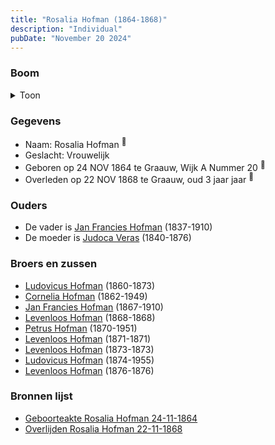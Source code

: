 ```yaml
---
title: "Rosalia Hofman (1864-1868)"
description: "Individual"
pubDate: "November 20 2024"
---
```


### Boom
<details><summary>Toon</summary>

![test](https://www.plantuml.com/plantuml/svg/ZP9RJm8n48NV-oic-g0-aEo5Yn925BEhye36sokPtOxGq6r9fnj23F_T8Y144_MfpSmvdIzdUiaUdQyhBNYcp1mTLb1WEPiuMnjvRRLru1qQ3YqoNaoL92YLApLjxbJD_H8ggWfol2cn9qVMB-Sa3bujDJB3km20WNMItFDKbJD3pBrUXShq-v2AbH0dyF0vYiN6SJH40tb0A1KntDgt2iqH8CDT54Lf2-0uI_DMFWXFlxyfqd85lMw1nN9SMEyrTViGdyFmQXIEj0Ct3h5U74XvLcizHYF7fRFCXGr8QqyCJza3n1TnjFEileXgQKk4LtB8UvHEGCa7MPgblw3SZPu3HpE2qxD_exHX-BAcxxH_aFIw2v9IcKcG9H7asI3esl4dL1wWuXIEjPfC_PAqjei0jXBRt1gDhK9iwVU5hJCKGYjfjiHktADbr0g_RI4eu6k7VqUGD65q_xhcRFuxWYJPUSxt6OXBCZ9ytGy0)
</details>

### Gegevens
- Naam: Rosalia Hofman <sup><a href="../s00411/" style="text-decoration:none" title="Geboorteakte Rosalia Hofman 24-11-1864">:link:</a></sup>
- Geslacht: Vrouwelijk
- Geboren op 24 NOV 1864 te Graauw, Wijk A Nummer 20 <sup><a href="../s00411/" style="text-decoration:none" title="Geboorteakte Rosalia Hofman 24-11-1864">:link:</a></sup>
- Overleden op 22 NOV 1868 te Graauw, oud 3 jaar jaar <sup><a href="../s00414/" style="text-decoration:none" title="Overlijden Rosalia Hofman 22-11-1868">:link:</a></sup>

### Ouders
- De vader is [Jan Francies Hofman](../i00035/) (1837-1910)
- De moeder is [Judoca Veras](../i00037/) (1840-1876)

### Broers en zussen
- [Ludovicus Hofman](../i00243/) (1860-1873)
- [Cornelia Hofman](../i00244/) (1862-1949)
- [Jan Francies Hofman](../i00246/) (1867-1910)
- [Levenloos Hofman](../i00247/) (1868-1868)
- [Petrus Hofman](../i00248/) (1870-1951)
- [Levenloos Hofman](../i00249/) (1871-1871)
- [Levenloos Hofman](../i00250/) (1873-1873)
- [Ludovicus Hofman](../i00251/) (1874-1955)
- [Levenloos Hofman](../i00252/) (1876-1876)

### Bronnen lijst
- [Geboorteakte Rosalia Hofman 24-11-1864](../s00411/)
- [Overlijden Rosalia Hofman 22-11-1868](../s00414/)